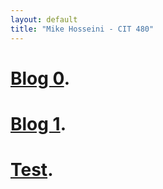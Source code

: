 ```yaml
---
layout: default
title: "Mike Hosseini - CIT 480"
---
```


# [Blog 0](./_posts/2020-08-31-Blog-0.html).

# [Blog 1](./_posts/2020-09-06-Blog-1.html).

# [Test](./2020-09-06-test.html).

